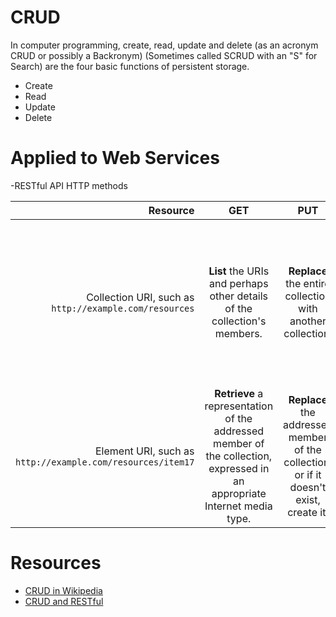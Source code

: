 # CRUD

In computer programming, create, read, update and delete (as an acronym CRUD or possibly a Backronym) (Sometimes called SCRUD with an "S" for Search) are the four basic functions of persistent storage.

- Create
- Read
- Update
- Delete

# Applied to Web Services


-RESTful API HTTP methods

| Resource | GET | PUT | POST | DELETE |
|-------------------------------------------------------:|:----------------------------------------------------------------------------:|:--------------------------------------------------------------:|:-------------------------------------------------------------------------------------------------------------------------------------------:|:------------------------------------|
| Collection URI, such as `http://example.com/resources` | **List** the URIs and perhaps other details of the collection's members.  |  **Replace** the entire collection with another collection. | **Create** a new entry in the collection. The new entry's URI is assigned automatically and is usually returned by the operation. |   **Delete** the entire collection. |
|Element URI, such as `http://example.com/resources/item17` | **Retrieve** a representation of the addressed member of the collection, expressed in an appropriate Internet media type. |  **Replace** the addressed member of the collection, or if it doesn't exist, create it. | Not generally used. Treat the addressed member as a collection in its own right and create a new entry in it. |  **Delete** the addressed member of the collection. |

# Resources

- [CRUD in Wikipedia](http://en.wikipedia.org/wiki/Create,_read,_update_and_delete)
- [CRUD and RESTful](http://en.wikipedia.org/wiki/Representational_state_transfer#Applied_to_web_services)